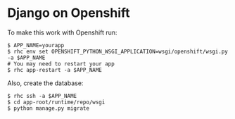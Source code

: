# Django on Openshift

To make this work with Openshift run:

    $ APP_NAME=yourapp
    $ rhc env set OPENSHIFT_PYTHON_WSGI_APPLICATION=wsgi/openshift/wsgi.py -a $APP_NAME
    # You may need to restart your app
    $ rhc app-restart -a $APP_NAME

Also, create the database:

    $ rhc ssh -a $APP_NAME
    $ cd app-root/runtime/repo/wsgi
    $ python manage.py migrate
